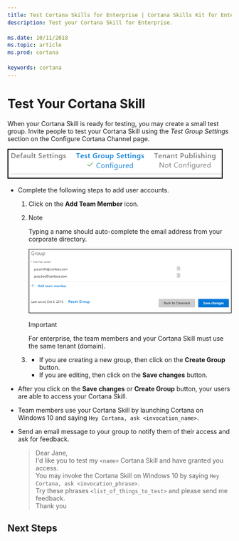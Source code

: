 ```yaml
---  
title: Test Cortana Skills for Enterprise | Cortana Skills Kit for Enterprise
description: Test your Cortana Skill for Enterprise. 

ms.date: 10/11/2018
ms.topic: article
ms.prod: cortana

keywords: cortana
---  
```


# Test Your Cortana Skill  

When your Cortana Skill is ready for testing, you may create a small test group. Invite people to test your Cortana Skill using the *Test Group Settings* section on the Configure Cortana Channel page.  

![Test Group Settings - Configured](./media/images/enterprise-test_group_settings-configured.png)  

*   Complete the following steps to add user accounts.
    1.  Click on the **Add Team Member** icon.  
        
    2.  >[!NOTE]
        > Typing a name should auto-complete the email address from your corporate directory.  
        
        ![Group - Member email](./media/images/enterprise-group-member_email-examples.png)  
        
        >[!IMPORTANT]
        > For enterprise, the team members and your Cortana Skill must use the same tenant (domain). 
        
    3.  *   If you are creating a new group, then click on the **Create Group** button.  
        *   If you are editing, then click on the **Save changes** button.  
        
*   After you click on the **Save changes** or **Create Group** button, your users are able to access your Cortana Skill.  
*   Team members use your Cortana Skill by launching Cortana on Windows 10 and saying `Hey Cortana, ask <invocation_name>`.  
*   Send an email message to your group to notify them of their access and ask for feedback.  
    
    > Dear Jane,  
    > I'd like you to test my `<name>` Cortana Skill and have granted you access.  
    > You may invoke the Cortana Skill on Windows 10 by saying `Hey Cortana, ask <invocation_phrase>`.  
    > Try these phrases `<list_of_things_to_test>` and please send me feedback.  
    > Thank you  
    
## Next Steps  
